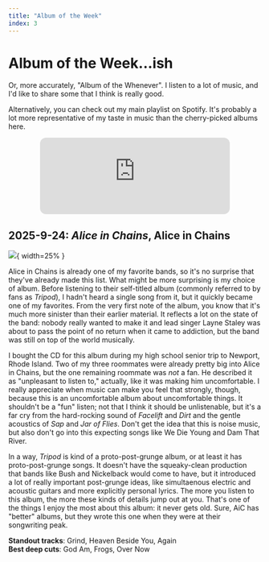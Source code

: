 ```yaml
---
title: "Album of the Week"
index: 3
---
```


# Album of the Week...ish

Or, more accurately, "Album of the Whenever". I listen to a lot of music, and I'd like to share some that I think is really good. 

Alternatively, you can check out my main playlist on Spotify. It's probably a lot more representative of my taste in music than the cherry-picked albums here.

<!-- ugly inline html incoming -->
<iframe data-testid="embed-iframe" style="border-radius:12px;display:block;margin:auto" src="https://open.spotify.com/embed/playlist/5jkoFp7oTiP9Ao0ypR5jJT?utm_source=generator" width="75%" height="152" frameBorder="0" allowfullscreen="" allow="autoplay; clipboard-write; encrypted-media; fullscreen; picture-in-picture" loading="lazy"></iframe>

## 2025-9-24: *Alice in Chains*, Alice in Chains

![](./images/aotw/tripod.jpg){ width=25% }

Alice in Chains is already one of my favorite bands, so it's no surprise that they've already made this list. What might be more surprising is my choice of album. Before listening to their self-titled album (commonly referred to by fans as *Tripod*), I hadn't heard a single song from it, but it quickly became one of my favorites. From the very first note of the album, you know that it's much more sinister than their earlier material. It reflects a lot on the state of the band: nobody really wanted to make it and lead singer Layne Staley was about to pass the point of no return when it came to addiction, but the band was still on top of the world musically.

I bought the CD for this album during my high school senior trip to Newport, Rhode Island. Two of my three roommates were already pretty big into Alice in Chains, but the one remaining roommate was *not* a fan. He described it as "unpleasant to listen to," actually, like it was making him uncomfortable. I really appreciate when music can make you feel that strongly, though, because this is an uncomfortable album about uncomfortable things. It shouldn't be a "fun" listen; not that I think it should be unlistenable, but it's a far cry from the hard-rocking sound of *Facelift* and *Dirt* and the gentle acoustics of *Sap* and *Jar of Flies*. Don't get the idea that this is noise music, but also don't go into this expecting songs like We Die Young and Dam That River.

In a way, *Tripod* is kind of a proto-post-grunge album, or at least it has proto-post-grunge songs. It doesn't have the squeaky-clean production that bands like Bush and Nickelback would come to have, but it introduced a lot of really important post-grunge ideas, like simultaenous electric and acoustic guitars and more explicitly personal lyrics. The more you listen to this album, the more these kinds of details jump out at you. That's one of the things I enjoy the most about this album: it never gets old. Sure, AiC has "better" albums, but they wrote this one when they were at their songwriting peak.

**Standout tracks**: Grind, Heaven Beside You, Again \
**Best deep cuts**: God Am, Frogs, Over Now